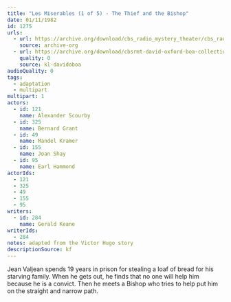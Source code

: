 ```yaml
---
title: "Les Miserables (1 of 5) - The Thief and the Bishop"
date: 01/11/1982
id: 1275
urls: 
  - url: https://archive.org/download/cbs_radio_mystery_theater/cbs_radio_mystery_theater-1251-1300.zip/cbs_radio_mystery_theater-1251-1300%2Fcbsrmt_1275_les_miserables_1_the_thief_and_the_bishop.mp3
    source: archive-org
  - url: https://archive.org/download/cbsrmt-david-oxford-boa-collection/CBSRMT-820111-1275-repeated-820607-Les-Miserables,-Part-I---The-Thief-and-the-Bishop-(128-48)_WBBM-JE-{BoA}.mp3
    quality: 0
    source: kl-davidoboa
audioQuality: 0
tags: 
  - adaptation
  - multipart
multipart: 1
actors:  
  - id: 121
    name: Alexander Scourby  
  - id: 325
    name: Bernard Grant  
  - id: 49
    name: Mandel Kramer  
  - id: 155
    name: Joan Shay  
  - id: 95
    name: Earl Hammond
actorIds:  
  - 121  
  - 325  
  - 49  
  - 155  
  - 95
writers:  
  - id: 284
    name: Gerald Keane
writerIds:  
  - 284
notes: adapted from the Victor Hugo story
descriptionSource: kf
---
```

Jean Valjean spends 19 years in prison for stealing a loaf of bread for his starving family. When he gets out, he finds that no one will help him because he is a convict. Then he meets a Bishop who tries to help put him on the straight and narrow path.
